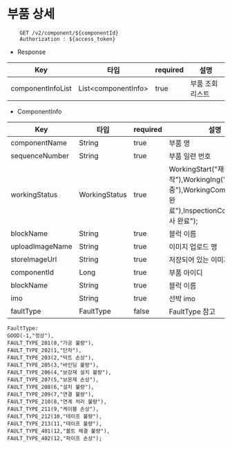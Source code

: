 # 부품 상세

```
    GET /v2/component/${componentId}
    Authorization : ${access_token}
```


- Response

Key| 타입                   | required |설명
---|----------------------|----------|---|
componentInfoList| List\<componentInfo> | true     |부품 조회 리스트

- ComponentInfo

Key| 타입            | required |설명
---|---------------|----------|---|
componentName| String        | true     |부품 명
sequenceNumber| String        | true    |부품 일련 번호
workingStatus| WorkingStatus | true    |WorkingStart("재작업 시작"),WorkingIng("작업 중"),WorkingComplete("작업 완료"),InspectionComplete("검사 완료");
blockName| String        | true    |블럭 이름
uploadImageName| String        | true    | 이미지 업로드 명
storeImageUrl| String        | true    | 저장되어 있는 이미지  URI
componentId| Long          | true    | 부품 아이디
blockName| String     | true    | 블럭 이름
imo| String     | true    | 선박 imo
faultType| FaultType     | false    | FaultType 참고



    FaultType:
    GOOD(-1,"정상"),
    FAULT_TYPE_201(0,"가공 불량"),
    FAULT_TYPE_202(1,"단차"),
    FAULT_TYPE_203(2,"덕트 손상"),
    FAULT_TYPE_205(3,"바인딩 불량"),
    FAULT_TYPE_206(4,"보강재 설치 불량"),
    FAULT_TYPE_207(5,"보온재 손상"),
    FAULT_TYPE_208(6,"설치 불량"),
    FAULT_TYPE_209(7,"연결 불량"),
    FAULT_TYPE_210(8,"연계 처리 불량"),
    FAULT_TYPE_211(9,"케이블 손상"),
    FAULT_TYPE_212(10,"테이프 불량"),
    FAULT_TYPE_213(11,"테이프 불량"),
    FAULT_TYPE_401(12,"볼트 체결 불량"),
    FAULT_TYPE_402(12,"파이프 손상");